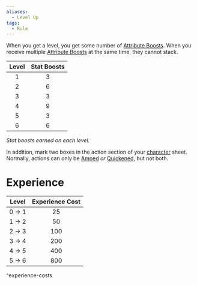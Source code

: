 ```yaml
---  
aliases:  
  - Level Up  
tags:  
  - Rule  
---  
```

When you get a level, you get some number of [Attribute Boosts](./Attribute%20Boosts.md). When you receive multiple [Attribute Boosts](./Attribute%20Boosts.md) at the same time, they cannot stack.  
  
|Level|Stat Boosts|  
|:-:|:-:|  
|1|3|  
|2|6|  
|3|3|  
|4|9|  
|5|3|  
|6|6|  
  
*Stat boosts earned on each level.*  
  
In addition, mark two boxes in the action section of your [character](./Character.md) sheet. Normally, actions can only be [Amped](./Amped.md) *or* [Quickened](./Quickened.md), but not both.  
  
# Experience  
  
|Level|Experience Cost|  
|:-:|:-:|  
|0 -> 1|25|  
|1 -> 2|50|  
|2 -> 3|100|  
|3 -> 4|200|  
|4 -> 5|400|  
|5 -> 6|800|  
^experience-costs  
